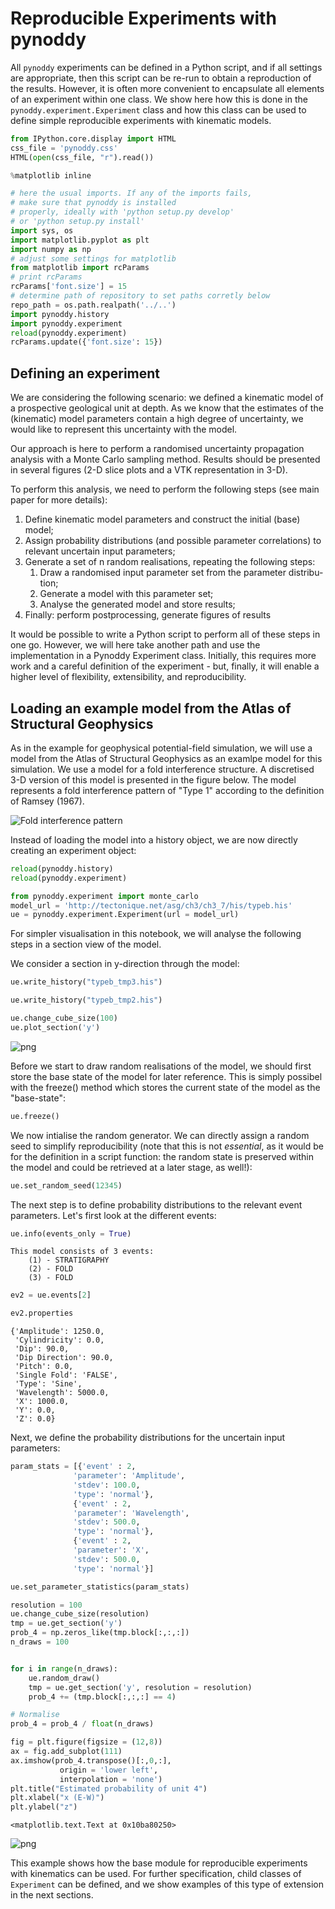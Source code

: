 
Reproducible Experiments with pynoddy
=====================

All `pynoddy` experiments can be defined in a Python script, and if all settings are appropriate, then this script can be re-run to obtain a reproduction of the results. However, it is often more convenient to encapsulate all elements of an experiment within one class. We show here how this is done in the `pynoddy.experiment.Experiment` class and how this class can be used to define simple reproducible experiments with kinematic models.


```python
from IPython.core.display import HTML
css_file = 'pynoddy.css'
HTML(open(css_file, "r").read())
```




<link href='http://fonts.googleapis.com/css?family=Alegreya+Sans:100,300,400,500,700,800,900,100italic,300italic,400italic,500italic,700italic,800italic,900italic' rel='stylesheet' type='text/css'>
<link href='http://fonts.googleapis.com/css?family=Arvo:400,700,400italic' rel='stylesheet' type='text/css'>
<link href='http://fonts.googleapis.com/css?family=PT+Mono' rel='stylesheet' type='text/css'>
<link href='http://fonts.googleapis.com/css?family=Shadows+Into+Light' rel='stylesheet' type='text/css'>
<link rel="stylesheet" type="text/css" href="http://fonts.googleapis.com/css?family=Tangerine">
<link href='http://fonts.googleapis.com/css?family=Philosopher:400,700,400italic,700italic' rel='stylesheet' type='text/css'>
<link href='http://fonts.googleapis.com/css?family=Libre+Baskerville:400,400italic' rel='stylesheet' type='text/css'>
<link href='http://fonts.googleapis.com/css?family=Lora:400,400italic' rel='stylesheet' type='text/css'>
<link href='http://fonts.googleapis.com/css?family=Karla:400,400italic' rel='stylesheet' type='text/css'>

<style>

@font-face {
    font-family: "Computer Modern";
    src: url('http://mirrors.ctan.org/fonts/cm-unicode/fonts/otf/cmunss.otf');
}

#notebook_panel { /* main background */
    background: #888;
    color: #f6f6f6;
}

div.cell { /* set cell width to about 80 chars */
    width: 800px;
}

div #notebook { /* centre the content */
    background: #fff; /* white background for content */
    width: 1000px;
    margin: auto;
    padding-left: 1em;
}

#notebook li { /* More space between bullet points */
margin-top:0.8em;
}

/* draw border around running cells */
div.cell.border-box-sizing.code_cell.running { 
    border: 3px solid #111;
}

/* Put a solid color box around each cell and its output, visually linking them together */
div.cell.code_cell {
    background: #ddd;  /* rgba(230,230,230,1.0);  */
    border-radius: 10px; /* rounded borders */
    width: 900px;
    padding: 1em;
    margin-top: 1em;
}

div.text_cell_render{
    font-family: 'Arvo' sans-serif;
    line-height: 130%;
    font-size: 115%;
    width:700px;
    margin-left:auto;
    margin-right:auto;
}


/* Formatting for header cells */
.text_cell_render h1 {
    font-family: 'Alegreya Sans', sans-serif;
    /* font-family: 'Tangerine', serif; */
    /* font-family: 'Libre Baskerville', serif; */
    /* font-family: 'Karla', sans-serif;
    /* font-family: 'Lora', serif; */
    font-size: 50px;
    text-align: center;
    /* font-style: italic; */
    font-weight: 400;
    /* font-size: 40pt; */
    /* text-shadow: 4px 4px 4px #aaa; */
    line-height: 120%;
    color: rgb(12,85,97);
    margin-bottom: .5em;
    margin-top: 0.1em;
    display: block;
}	
.text_cell_render h2 {
    /* font-family: 'Arial', serif; */
    /* font-family: 'Lora', serif; */
    font-family: 'Alegreya Sans', sans-serif;
    font-weight: 700;
    font-size: 24pt;
    line-height: 100%;
    /* color: rgb(171,165,131); */
    color: rgb(12,85,97);
    margin-bottom: 0.1em;
    margin-top: 0.1em;
    display: block;
}	

.text_cell_render h3 {
    font-family: 'Arial', serif;
    margin-top:12px;
    margin-bottom: 3px;
    font-style: italic;
    color: rgb(95,92,72);
}

.text_cell_render h4 {
    font-family: 'Arial', serif;
}

.text_cell_render h5 {
    font-family: 'Alegreya Sans', sans-serif;
    font-weight: 300;
    font-size: 16pt;
    color: grey;
    font-style: italic;
    margin-bottom: .1em;
    margin-top: 0.1em;
    display: block;
}

.text_cell_render h6 {
    font-family: 'PT Mono', sans-serif;
    font-weight: 300;
    font-size: 10pt;
    color: grey;
    margin-bottom: 1px;
    margin-top: 1px;
}

.CodeMirror{
        font-family: "PT Mono";
        font-size: 100%;
}

</style>





```python
%matplotlib inline
```


```python
# here the usual imports. If any of the imports fails, 
# make sure that pynoddy is installed
# properly, ideally with 'python setup.py develop' 
# or 'python setup.py install'
import sys, os
import matplotlib.pyplot as plt
import numpy as np
# adjust some settings for matplotlib
from matplotlib import rcParams
# print rcParams
rcParams['font.size'] = 15
# determine path of repository to set paths corretly below
repo_path = os.path.realpath('../..')
import pynoddy.history
import pynoddy.experiment
reload(pynoddy.experiment)
rcParams.update({'font.size': 15})
```

## Defining an experiment

We are considering the following scenario: we defined a kinematic model of a prospective geological unit at depth. As we know that the estimates of the (kinematic) model parameters contain a high degree of uncertainty, we would like to represent this uncertainty with the model.

Our approach is here to perform a randomised uncertainty propagation analysis with a Monte Carlo sampling method. Results should be presented in several figures (2-D slice plots and a VTK representation in 3-D).

To perform this analysis, we need to perform the following steps (see main paper for more details):

1. Define kinematic model parameters and construct the initial (base) model; 
2. Assign probability distributions (and possible parameter correlations) to relevant uncertain input parameters;
3. Generate a set of n random realisations, repeating the following steps: 
    1. Draw a randomised input parameter set from the parameter distribu- tion;
    2. Generate a model with this parameter set;
    3. Analyse the generated model and store results; 
4. Finally: perform postprocessing, generate figures of results

It would be possible to write a Python script to perform all of these steps in one go. However, we will here take another path and use the implementation in a Pynoddy Experiment class. Initially, this requires more work and a careful definition of the experiment - but, finally, it will enable a higher level of flexibility, extensibility, and reproducibility.



## Loading an example model from the Atlas of Structural Geophysics

As in the example for geophysical potential-field simulation, we will use a model from the Atlas of Structural Geophysics as an examlpe model for this simulation. We use a model for a fold interference structure. A discretised 3-D version of this model is presented in the figure below. The model represents a fold interference pattern of "Type 1" according to the definition of Ramsey (1967).

![Fold interference pattern](6-Reproducible-Experiments_files/typeb.jpg "Fold interference pattern")

Instead of loading the model into a history object, we are now directly creating an experiment object:


```python
reload(pynoddy.history)
reload(pynoddy.experiment)

from pynoddy.experiment import monte_carlo
model_url = 'http://tectonique.net/asg/ch3/ch3_7/his/typeb.his'
ue = pynoddy.experiment.Experiment(url = model_url)
```

For simpler visualisation in this notebook, we will analyse the following steps in a section view of the model.

We consider a section in y-direction through the model:


```python
ue.write_history("typeb_tmp3.his")
```


```python
ue.write_history("typeb_tmp2.his")
```


```python
ue.change_cube_size(100)
ue.plot_section('y')
```


![png](6-Reproducible-Experiments_files/6-Reproducible-Experiments_10_0.png)


Before we start to draw random realisations of the model, we should first store the base state of the model for later reference. This is simply possibel with the freeze() method which stores the current state of the model as the "base-state":


```python
ue.freeze()
```

We now intialise the random generator. We can directly assign a random seed to simplify reproducibility (note that this is not *essential*, as it would be for the definition in a script function: the random state is preserved within the model and could be retrieved at a later stage, as well!):


```python
ue.set_random_seed(12345)
```

The next step is to define probability distributions to the relevant event parameters. Let's first look at the different events:


```python
ue.info(events_only = True)
```

    This model consists of 3 events:
    	(1) - STRATIGRAPHY
    	(2) - FOLD
    	(3) - FOLD
    



```python
ev2 = ue.events[2]
```


```python
ev2.properties
```




    {'Amplitude': 1250.0,
     'Cylindricity': 0.0,
     'Dip': 90.0,
     'Dip Direction': 90.0,
     'Pitch': 0.0,
     'Single Fold': 'FALSE',
     'Type': 'Sine',
     'Wavelength': 5000.0,
     'X': 1000.0,
     'Y': 0.0,
     'Z': 0.0}



Next, we define the probability distributions for the uncertain input parameters:


```python
param_stats = [{'event' : 2, 
              'parameter': 'Amplitude',
              'stdev': 100.0,
              'type': 'normal'},
              {'event' : 2, 
              'parameter': 'Wavelength',
              'stdev': 500.0,
              'type': 'normal'},
              {'event' : 2, 
              'parameter': 'X',
              'stdev': 500.0,
              'type': 'normal'}]

ue.set_parameter_statistics(param_stats)
```


```python
resolution = 100
ue.change_cube_size(resolution)
tmp = ue.get_section('y')
prob_4 = np.zeros_like(tmp.block[:,:,:])
n_draws = 100


for i in range(n_draws):
    ue.random_draw()
    tmp = ue.get_section('y', resolution = resolution)
    prob_4 += (tmp.block[:,:,:] == 4)

# Normalise
prob_4 = prob_4 / float(n_draws)
```


```python
fig = plt.figure(figsize = (12,8))
ax = fig.add_subplot(111)
ax.imshow(prob_4.transpose()[:,0,:], 
           origin = 'lower left',
           interpolation = 'none')
plt.title("Estimated probability of unit 4")
plt.xlabel("x (E-W)")
plt.ylabel("z")
```




    <matplotlib.text.Text at 0x10ba80250>




![png](6-Reproducible-Experiments_files/6-Reproducible-Experiments_22_1.png)


This example shows how the base module for reproducible experiments with kinematics can be used. For further specification, child classes of `Experiment` can be defined, and we show examples of this type of extension in the next sections.


```python

```
